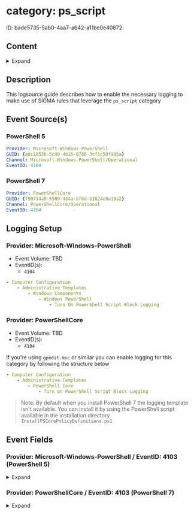 # category: ps_script

ID: bade5735-5ab0-4aa7-a642-a11be0e40872

## Content

<details>
    <summary>Expand</summary>

- [category: ps\_script](#category-ps_script)
  - [Content](#content)
  - [Description](#description)
  - [Event Source(s)](#event-sources)
    - [PowerShell 5](#powershell-5)
    - [PowerShell 7](#powershell-7)
  - [Logging Setup](#logging-setup)
    - [Provider: Microsoft-Windows-PowerShell](#provider-microsoft-windows-powershell)
    - [Provider: PowerShellCore](#provider-powershellcore)
  - [Event Fields](#event-fields)
    - [Provider: Microsoft-Windows-PowerShell / EventID: 4103 (PowerShell 5)](#provider-microsoft-windows-powershell--eventid-4103-powershell-5)
    - [Provider: PowerShellCore / EventID: 4103 (PowerShell 7)](#provider-powershellcore--eventid-4103-powershell-7)

</details>

## Description

This logsource guide describes how to enable the necessary logging to make use of SIGMA rules that leverage the `ps_script` category

## Event Source(s)

### PowerShell 5

```yml
Provider: Microsoft-Windows-PowerShell
GUID: {a0c1853b-5c40-4b15-8766-3cf1c58f985a}
Channel: Microsoft-Windows-PowerShell/Operational
EventID: 4104
```

### PowerShell 7

```yml
Provider: PowerShellCore
GUID: {f90714a8-5509-434a-bf6d-b1624c8a19a2}
Channel: PowerShellCore/Operational
EventID: 4104
```

## Logging Setup

### Provider: Microsoft-Windows-PowerShell

- Event Volume: TBD
- EventID(s):
  - `4104`

```yml
- Computer Configuration
    - Administrative Templates
        - Windows Components
            - Windows PowerShell
                - Turn On PowerShell Script Block Logging
```

### Provider: PowerShellCore

- Event Volume: TBD
- EventID(s):
  - `4104`

If you're using `gpedit.msc` or similar you can enable logging for this category by following the structure below

```yml
- Computer Configuration
    - Administrative Templates
        - PowerShell Core
            - Turn On PowerShell Script Block Logging
```

> Note: By default when you install PowerShell 7 the logging template isn't available. You can install it by using the PowerShell script available in the installation directory `InstallPSCorePolicyDefinitions.ps1`

## Event Fields

### Provider: Microsoft-Windows-PowerShell / EventID: 4103 (PowerShell 5)

<details>
    <summary>Expand</summary>

```yml
- MessageNumber
- MessageTotal
- ScriptBlockText
- ScriptBlockId
- Path
```

</details>

### Provider: PowerShellCore / EventID: 4103 (PowerShell 7)

<details>
    <summary>Expand</summary>

```yml
- MessageNumber
- MessageTotal
- ScriptBlockText
- ScriptBlockId
- Path
```
</details>
